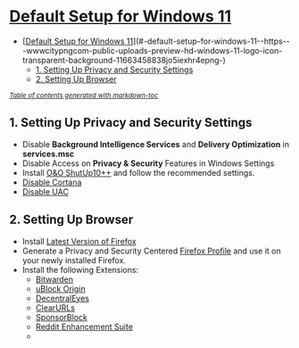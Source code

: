 # [Default Setup for Windows 11](https://www.citypng.com/public/uploads/preview/hd-windows-11-logo-icon-transparent-background-11663458838jo5iexhr4e.png)

- [[Default Setup for Windows 11](https://www.citypng.com/public/uploads/preview/hd-windows-11-logo-icon-transparent-background-11663458838jo5iexhr4e.png)](#-default-setup-for-windows-11--https---wwwcitypngcom-public-uploads-preview-hd-windows-11-logo-icon-transparent-background-11663458838jo5iexhr4epng-)
  * [1. Setting Up Privacy and Security Settings](#1-setting-up-privacy-and-security-settings)
  * [2. Setting Up Browser](#2-setting-up-browser)

<small><i><a href='http://ecotrust-canada.github.io/markdown-toc/'>Table of contents generated with markdown-toc</a></i></small>


## 1. Setting Up Privacy and Security Settings
* Disable **Background Intelligence Services** and **Delivery Optimization** in **services.msc**
* Disable Access on **Privacy & Security** Features in Windows Settings
* Install [O&O ShutUp10++](https://www.oo-software.com/en/shutup10) and follow the recommended settings.
* [Disable Cortana](https://www.howtogeek.com/265027/how-to-disable-cortana-in-windows-10/)
* [Disable UAC](https://www.howtogeek.com/howto/windows-vista/disable-user-account-control-uac-the-easy-way-on-windows-vista/)

## 2. Setting Up Browser
- Install [Latest Version of Firefox](https://www.mozilla.org/en-US/firefox/new/)
- Generate a Privacy and Security Centered [Firefox Profile](https://ffprofile.com/#finish) and use it on your newly installed Firefox.
- Install the following Extensions:
  - [Bitwarden](https://addons.mozilla.org/en-US/firefox/addon/bitwarden-password-manager/)
  - [uBlock Origin](https://addons.mozilla.org/en-US/firefox/addon/ublock-origin/)
  - [DecentralEyes](https://addons.mozilla.org/en-US/firefox/addon/decentraleyes/)
  - [ClearURLs](https://addons.mozilla.org/en-US/firefox/addon/clearurls/)
  - [SponsorBlock](https://addons.mozilla.org/en-US/firefox/addon/sponsorblock/)
  - [Reddit Enhancement Suite](https://addons.mozilla.org/en-US/firefox/addon/reddit-enhancement-suite/)
  - 
